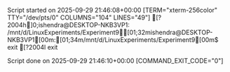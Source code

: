 Script started on 2025-09-29 21:46:08+00:00 [TERM="xterm-256color" TTY="/dev/pts/0" COLUMNS="104" LINES="49"]
[?2004h]0;ishendra@DESKTOP-NKB3VP1: /mnt/d/LinuxExperiments/Experiment9[01;32mishendra@DESKTOP-NKB3VP1[00m:[01;34m/mnt/d/LinuxExperiments/Experiment9[00m$ exit
[?2004lexit

Script done on 2025-09-29 21:46:10+00:00 [COMMAND_EXIT_CODE="0"]
